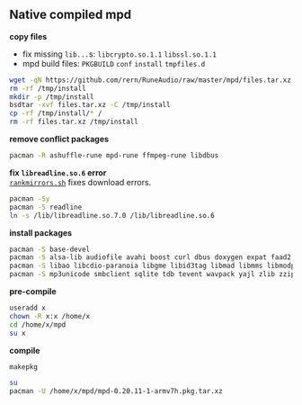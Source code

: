Native compiled mpd
---

**copy files**  
- fix missing `lib...`s: `libcrypto.so.1.1` `libssl.so.1.1`
- mpd build files: `PKGBUILD` `conf` `install` `tmpfiles.d`
```sh
wget -qN https://github.com/rern/RuneAudio/raw/master/mpd/files.tar.xz
rm -rf /tmp/install
mkdir -p /tmp/install
bsdtar -xvf files.tar.xz -C /tmp/install
cp -rf /tmp/install/* /
rm -rf files.tar.xz /tmp/install
```

**remove conflict packages**  
```sh
pacman -R ashuffle-rune mpd-rune ffmpeg-rune libdbus
```

**fix `libreadline.so.6` error**  
[`rankmirrors.sh`](https://github.com/rern/RuneAudio/tree/master/rankmirrors) fixes download errors.
```sh
pacman -Sy
pacman -S readline
ln -s /lib/libreadline.so.7.0 /lib/libreadline.so.6
```

**install packages**
```sh
pacman -S base-devel
pacman -S alsa-lib audiofile avahi boost curl dbus doxygen expat faad2 ffmpeg flac guile icu jack lame ldb 
pacman -S libao libcdio-paranoia libgme libid3tag libmad libmms libmodplug libmpdclient libnfs libogg libsamplerate libshout libsndfile libsoxr libupnp libutil-linux libvorbis libwebp
pacman -S mp3unicode smbclient sqlite tdb tevent wavpack yajl zlib zziplib
```

**pre-compile**
```sh
useradd x
chown -R x:x /home/x
cd /home/x/mpd
su x
```

**compile**
```sh
makepkg

su
pacman -U /home/x/mpd/mpd-0.20.11-1-armv7h.pkg.tar.xz
```

